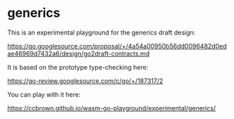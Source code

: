 # generics

This is an experimental playground for the generics draft design:

https://go.googlesource.com/proposal/+/4a54a00950b56dd0096482d0edae46969d7432a6/design/go2draft-contracts.md

It is based on the prototype type-checking here:

https://go-review.googlesource.com/c/go/+/187317/2

You can play with it here:

https://ccbrown.github.io/wasm-go-playground/experimental/generics/
